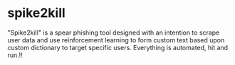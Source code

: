 # spike2kill
"Spike2kill" is a spear phishing tool designed with an intention to scrape user data and use reinforcement learning to form custom text based upon custom dictionary to target specific users. Everything is automated, hit and run.!!
